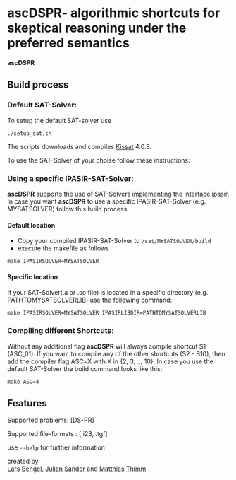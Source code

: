 
# ascDSPR- algorithmic shortcuts for skeptical reasoning under the preferred semantics

**ascDSPR** 

## Build process

### Default SAT-Solver:

To setup the default SAT-solver use 
```
./setup_sat.sh
```
The scripts downloads and compiles <a href="https://github.com/arminbiere/kissat">Kissat</a> 4.0.3.

To use the SAT-Solver of your choise follow these instructions:

### Using a specific IPASIR-SAT-Solver:
**ascDSPR** supports the use of SAT-Solvers implementing the interface <a href="https://github.com/biotomas/ipasir">ipasir</a>.
In case you want **ascDSPR** to use a specific IPASIR-SAT-Solver (e.g. MYSATSOLVER) follow this build process:
#### Default location
- Copy your compiled IPASIR-SAT-Solver to `/sat/MYSATSOLVER/build`
- execute the makefile as follows
```
make IPASIRSOLVER=MYSATSOLVER
```

#### Specific location
If your SAT-Solver(.a or .so file) is located in a specific directory (e.g. PATHTOMYSATSOLVERLIB) use the following command:
```
make IPASIRSOLVER=MYSATSOLVER IPASIRLIBDIR=PATHTOMYSATSOLVERLIB
```

### Compiling different Shortcuts:

Without any additional flag **ascDSPR** will always compile shortcut S1 (ASC_01). If you want to compile any of the other shortcuts (S2 - S10), then add the compiler flag ASC=X with X in \{2, 3, .., 10\}.
In case you use the default SAT-Solver the build command looks like this:
```
make ASC=4
```

## Features
Supported problems: [DS-PR]

Supported file-formats : [.i23, .tgf]	

use `--help` for further information

<p>
created by
<br>
<a href="https://www.fernuni-hagen.de/aig/team/lars.bengel.shtml">Lars Bengel</a>,
<a href="https://www.fernuni-hagen.de/aig/team/julian.sander.shtml">Julian Sander</a> and
<a href="https://www.fernuni-hagen.de/aig/team/matthias.thimm.shtml">Matthias Thimm</a>


